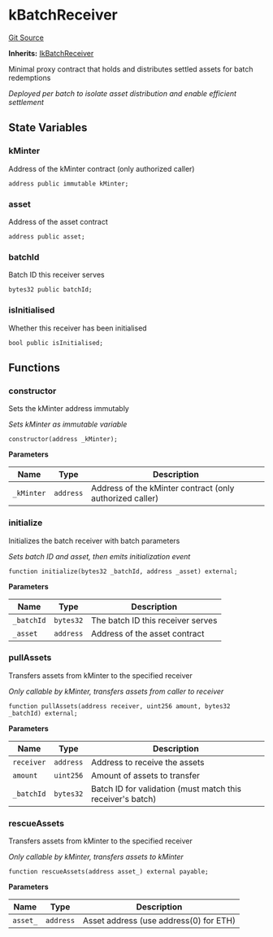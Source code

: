 # kBatchReceiver
[Git Source](https://github.com/VerisLabs/KAM/blob/670f05acf8766190fcaa1d272341611f065917de/src/kBatchReceiver.sol)

**Inherits:**
[IkBatchReceiver](/src/interfaces/IkBatchReceiver.sol/interface.IkBatchReceiver.md)

Minimal proxy contract that holds and distributes settled assets for batch redemptions

*Deployed per batch to isolate asset distribution and enable efficient settlement*


## State Variables
### kMinter
Address of the kMinter contract (only authorized caller)


```solidity
address public immutable kMinter;
```


### asset
Address of the asset contract


```solidity
address public asset;
```


### batchId
Batch ID this receiver serves


```solidity
bytes32 public batchId;
```


### isInitialised
Whether this receiver has been initialised


```solidity
bool public isInitialised;
```


## Functions
### constructor

Sets the kMinter address immutably

*Sets kMinter as immutable variable*


```solidity
constructor(address _kMinter);
```
**Parameters**

|Name|Type|Description|
|----|----|-----------|
|`_kMinter`|`address`|Address of the kMinter contract (only authorized caller)|


### initialize

Initializes the batch receiver with batch parameters

*Sets batch ID and asset, then emits initialization event*


```solidity
function initialize(bytes32 _batchId, address _asset) external;
```
**Parameters**

|Name|Type|Description|
|----|----|-----------|
|`_batchId`|`bytes32`|The batch ID this receiver serves|
|`_asset`|`address`|Address of the asset contract|


### pullAssets

Transfers assets from kMinter to the specified receiver

*Only callable by kMinter, transfers assets from caller to receiver*


```solidity
function pullAssets(address receiver, uint256 amount, bytes32 _batchId) external;
```
**Parameters**

|Name|Type|Description|
|----|----|-----------|
|`receiver`|`address`|Address to receive the assets|
|`amount`|`uint256`|Amount of assets to transfer|
|`_batchId`|`bytes32`|Batch ID for validation (must match this receiver's batch)|


### rescueAssets

Transfers assets from kMinter to the specified receiver

*Only callable by kMinter, transfers assets to kMinter*


```solidity
function rescueAssets(address asset_) external payable;
```
**Parameters**

|Name|Type|Description|
|----|----|-----------|
|`asset_`|`address`|Asset address (use address(0) for ETH)|


